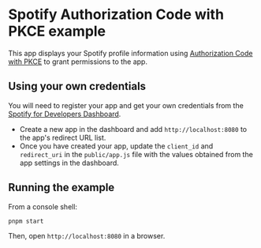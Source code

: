 # Spotify Authorization Code with PKCE example

This app displays your Spotify profile information using [Authorization Code with PKCE](https://developer.spotify.com/documentation/web-api/tutorials/code-pkce-flow)
to grant permissions to the app.

## Using your own credentials

You will need to register your app and get your own credentials from the [Spotify for Developers Dashboard](https://developer.spotify.com/dashboard).

- Create a new app in the dashboard and add `http://localhost:8080` to the app's redirect URL list.
- Once you have created your app, update the `client_id` and `redirect_uri` in the `public/app.js` file with the values obtained from the app settings in the dashboard.

## Running the example

From a console shell:

    pnpm start

Then, open `http://localhost:8080` in a browser.
